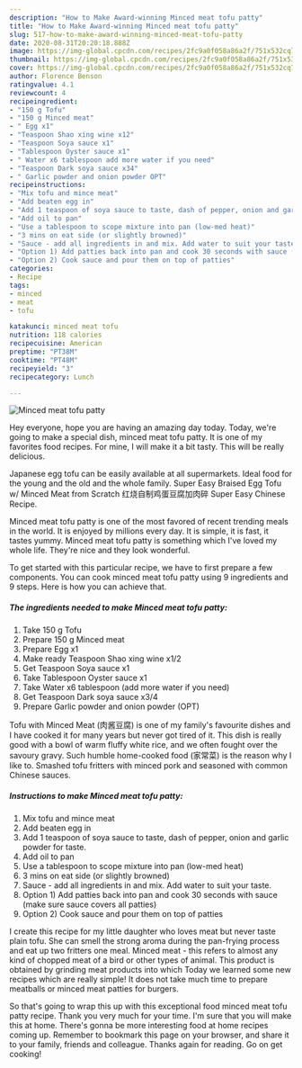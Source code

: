 ```yaml
---
description: "How to Make Award-winning Minced meat tofu patty"
title: "How to Make Award-winning Minced meat tofu patty"
slug: 517-how-to-make-award-winning-minced-meat-tofu-patty
date: 2020-08-31T20:20:18.888Z
image: https://img-global.cpcdn.com/recipes/2fc9a0f058a86a2f/751x532cq70/minced-meat-tofu-patty-recipe-main-photo.jpg
thumbnail: https://img-global.cpcdn.com/recipes/2fc9a0f058a86a2f/751x532cq70/minced-meat-tofu-patty-recipe-main-photo.jpg
cover: https://img-global.cpcdn.com/recipes/2fc9a0f058a86a2f/751x532cq70/minced-meat-tofu-patty-recipe-main-photo.jpg
author: Florence Benson
ratingvalue: 4.1
reviewcount: 4
recipeingredient:
- "150 g Tofu"
- "150 g Minced meat"
- " Egg x1"
- "Teaspoon Shao xing wine x12"
- "Teaspoon Soya sauce x1"
- "Tablespoon Oyster sauce x1"
- " Water x6 tablespoon add more water if you need"
- "Teaspoon Dark soya sauce x34"
- " Garlic powder and onion powder OPT"
recipeinstructions:
- "Mix tofu and mince meat"
- "Add beaten egg in"
- "Add 1 teaspoon of soya sauce to taste, dash of pepper, onion and garlic powder for taste."
- "Add oil to pan"
- "Use a tablespoon to scope mixture into pan (low-med heat)"
- "3 mins on eat side (or slightly browned)"
- "Sauce - add all ingredients in and mix. Add water to suit your taste."
- "Option 1) Add patties back into pan and cook 30 seconds with sauce (make sure sauce covers all patties)"
- "Option 2) Cook sauce and pour them on top of patties"
categories:
- Recipe
tags:
- minced
- meat
- tofu

katakunci: minced meat tofu 
nutrition: 118 calories
recipecuisine: American
preptime: "PT38M"
cooktime: "PT48M"
recipeyield: "3"
recipecategory: Lunch

---
```



![Minced meat tofu patty](https://img-global.cpcdn.com/recipes/2fc9a0f058a86a2f/751x532cq70/minced-meat-tofu-patty-recipe-main-photo.jpg)

Hey everyone, hope you are having an amazing day today. Today, we're going to make a special dish, minced meat tofu patty. It is one of my favorites food recipes. For mine, I will make it a bit tasty. This will be really delicious.

Japanese egg tofu can be easily available at all supermarkets. Ideal food for the young and the old and the whole family. Super Easy Braised Egg Tofu w/ Minced Meat from Scratch 红烧自制鸡蛋豆腐加肉碎 Super Easy Chinese Recipe.

Minced meat tofu patty is one of the most favored of recent trending meals in the world. It is enjoyed by millions every day. It is simple, it is fast, it tastes yummy. Minced meat tofu patty is something which I've loved my whole life. They're nice and they look wonderful.


To get started with this particular recipe, we have to first prepare a few components. You can cook minced meat tofu patty using 9 ingredients and 9 steps. Here is how you can achieve that.

<!--inarticleads1-->

##### The ingredients needed to make Minced meat tofu patty:

1. Take 150 g Tofu
1. Prepare 150 g Minced meat
1. Prepare  Egg x1
1. Make ready Teaspoon Shao xing wine x1/2
1. Get Teaspoon Soya sauce x1
1. Take Tablespoon Oyster sauce x1
1. Take  Water x6 tablespoon (add more water if you need)
1. Get Teaspoon Dark soya sauce x3/4
1. Prepare  Garlic powder and onion powder (OPT)


Tofu with Minced Meat (肉酱豆腐) is one of my family&#39;s favourite dishes and I have cooked it for many years but never got tired of it. This dish is really good with a bowl of warm fluffy white rice, and we often fought over the savoury gravy. Such humble home-cooked food (家常菜) is the reason why I like to. Smashed tofu fritters with minced pork and seasoned with common Chinese sauces. 

<!--inarticleads2-->

##### Instructions to make Minced meat tofu patty:

1. Mix tofu and mince meat
1. Add beaten egg in
1. Add 1 teaspoon of soya sauce to taste, dash of pepper, onion and garlic powder for taste.
1. Add oil to pan
1. Use a tablespoon to scope mixture into pan (low-med heat)
1. 3 mins on eat side (or slightly browned)
1. Sauce - add all ingredients in and mix. Add water to suit your taste.
1. Option 1) Add patties back into pan and cook 30 seconds with sauce (make sure sauce covers all patties)
1. Option 2) Cook sauce and pour them on top of patties


I create this recipe for my little daughter who loves meat but never taste plain tofu. She can smell the strong aroma during the pan-frying process and eat up two fritters one meal. Minced meat - this refers to almost any kind of chopped meat of a bird or other types of animal. This product is obtained by grinding meat products into which Today we learned some new recipes which are really simple! It does not take much time to prepare meatballs or minced meat patties for burgers. 

So that's going to wrap this up with this exceptional food minced meat tofu patty recipe. Thank you very much for your time. I'm sure that you will make this at home. There's gonna be more interesting food at home recipes coming up. Remember to bookmark this page on your browser, and share it to your family, friends and colleague. Thanks again for reading. Go on get cooking!
